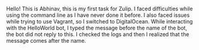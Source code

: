 Hello!
This is Abhinav, this is my first task for Zulip.
I faced difficulties while using the command line as I have never done it before. 
I also faced issues while trying to use Vagrant, so I switched to DigitalOcean.
While interacting with the HelloWorld bot, I typed the message before the name of the bot, the bot did not reply to this. I checked the logs and then I realized that the message comes after the name.